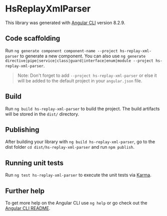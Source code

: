 # HsReplayXmlParser

This library was generated with [Angular CLI](https://github.com/angular/angular-cli) version 8.2.9.

## Code scaffolding

Run `ng generate component component-name --project hs-replay-xml-parser` to generate a new component. You can also use `ng generate directive|pipe|service|class|guard|interface|enum|module --project hs-replay-xml-parser`.
> Note: Don't forget to add `--project hs-replay-xml-parser` or else it will be added to the default project in your `angular.json` file. 

## Build

Run `ng build hs-replay-xml-parser` to build the project. The build artifacts will be stored in the `dist/` directory.

## Publishing

After building your library with `ng build hs-replay-xml-parser`, go to the dist folder `cd dist/hs-replay-xml-parser` and run `npm publish`.

## Running unit tests

Run `ng test hs-replay-xml-parser` to execute the unit tests via [Karma](https://karma-runner.github.io).

## Further help

To get more help on the Angular CLI use `ng help` or go check out the [Angular CLI README](https://github.com/angular/angular-cli/blob/master/README.md).
